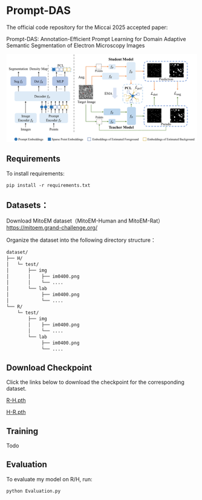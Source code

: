 # Prompt-DAS
The official code repository for the Miccai 2025 accepted paper:

Prompt-DAS: Annotation-Efficient Prompt Learning for Domain Adaptive Semantic Segmentation of Electron Microscopy Images

<!-- This repository is the official implementation of [My Paper Title](https://arxiv.org/abs/2030.12345).  -->

<!-- >📋  Optional: include a graphic explaining your approach/main result, bibtex entry, link to demos, blog posts and tutorials -->
![图片alt](assets/fig1.png )
## Requirements

To install requirements:

```setup
pip install -r requirements.txt
```

## Datasets：
Download MitoEM dataset（MitoEM-Human and MitoEM-Rat）https://mitoem.grand-challenge.org/

Organize the dataset into the following directory structure：  

```plaintext
dataset/
├── H/            
│   └─ test/              
│       ├── img
│       │    ├── im0400.png
│       │    └── ....
│       └── lab
│            ├── im0400.png
│            └── ....
└── R/                  
    └─ test/
        ├── img
        │    ├── im0400.png
        │    └── ....
        └── lab
             ├── im0400.png
             └── ....

```
## Download Checkpoint
Click the links below to download the checkpoint for the corresponding dataset.

[R-H.pth](https://pan.baidu.com/s/1DBBxVu3V4OQT8_M3hKAJWA?pwd=shmk)

[H-R.pth](https://pan.baidu.com/s/1R66efgyDYessGQ_pWjQGLw?pwd=ynkv)

## Training
Todo
<!-- To train the model(s) in the paper, run this command:

```train
python train.py --input-data <path_to_data> --alpha 10 --beta 20
```

>📋  Describe how to train the models, with example commands on how to train the models in your paper, including the full training procedure and appropriate hyperparameters. -->

## Evaluation
To evaluate my model on R/H, run:

```eval
python Evaluation.py
```

<!-- >📋  Describe how to evaluate the trained models on benchmarks reported in the paper, give commands that produce the results (section below). -->

<!-- ## Pre-trained Models -->

<!-- You can download pretrained models here:

- [My awesome model](https://drive.google.com/mymodel.pth) trained on ImageNet using parameters x,y,z. 

>📋  Give a link to where/how the pretrained models can be downloaded and how they were trained (if applicable).  Alternatively you can have an additional column in your results table with a link to the models. -->

<!-- ## Results

Our model achieves the following performance on :

### [Image Classification on ImageNet](https://paperswithcode.com/sota/image-classification-on-imagenet)

| Model name       | Top 1 Accuracy | Top 5 Accuracy |
| ---------------- | -------------- | -------------- |
| My awesome model | 85%            | 95%            |

>📋  Include a table of results from your paper, and link back to the leaderboard for clarity and context. If your main result is a figure, include that figure and link to the command or notebook to reproduce it.  -->


<!-- ## Contributing

>📋  Pick a licence and describe how to contribute to your code repository.  -->